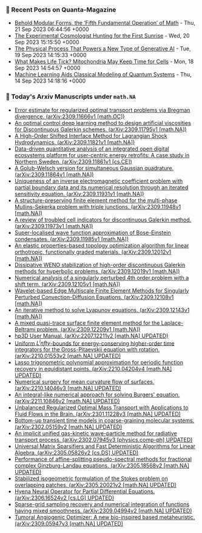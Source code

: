### 📝 Recent Posts on Quanta-Magazine
<!-- quanta starts -->
* <a href="https://www.quantamagazine.org/behold-modular-forms-the-fifth-fundamental-operation-of-math-20230921/">Behold Modular Forms, the ‘Fifth Fundamental Operation’ of Math</a> - Thu, 21 Sep 2023 06:44:56 +0000
* <a href="https://www.quantamagazine.org/the-experimental-cosmologist-hunting-for-the-first-sunrise-20230920/">The Experimental Cosmologist Hunting for the First Sunrise</a> - Wed, 20 Sep 2023 15:15:50 +0000
* <a href="https://www.quantamagazine.org/new-physics-inspired-generative-ai-exceeds-expectations-20230919/">The Physical Process That Powers a New Type of Generative AI</a> - Tue, 19 Sep 2023 14:15:33 +0000
* <a href="https://www.quantamagazine.org/what-makes-life-tick-mitochondria-may-keep-time-for-cells-20230918/">What Makes Life Tick? Mitochondria May Keep Time for Cells</a> - Mon, 18 Sep 2023 14:54:57 +0000
* <a href="https://www.quantamagazine.org/machine-learning-aids-classical-modeling-of-quantum-systems-20230914/">Machine Learning Aids Classical Modeling of Quantum Systems</a> - Thu, 14 Sep 2023 14:18:16 +0000
<!-- quanta ends -->
### 📝 Today's Arxiv Manuscripts under ``math.NA``
<!-- arxiv-math-na starts -->
* <a href="http://arxiv.org/abs/2309.11666">Error estimate for regularized optimal transport problems via Bregman divergence. (arXiv:2309.11666v1 [math.OC])</a>
* <a href="http://arxiv.org/abs/2309.11795">An optimal control deep learning method to design artificial viscosities for Discontinuous Galerkin schemes. (arXiv:2309.11795v1 [math.NA])</a>
* <a href="http://arxiv.org/abs/2309.11821">A High-Order Shifted Interface Method for Lagrangian Shock Hydrodynamics. (arXiv:2309.11821v1 [math.NA])</a>
* <a href="http://arxiv.org/abs/2309.11861">Data-driven quantitative analysis of an integrated open digital ecosystems platform for user-centric energy retrofits: A case study in Northern Sweden. (arXiv:2309.11861v1 [cs.CE])</a>
* <a href="http://arxiv.org/abs/2309.11864">A Golub-Welsch version for simultaneous Gaussian quadrature. (arXiv:2309.11864v1 [math.NA])</a>
* <a href="http://arxiv.org/abs/2309.11931">Uniqueness of an inverse electromagnetic coefficient problem with partial boundary data and its numerical resolution through an iterated sensitivity equation. (arXiv:2309.11931v1 [math.NA])</a>
* <a href="http://arxiv.org/abs/2309.11948">A structure-preserving finite element method for the multi-phase Mullins-Sekerka problem with triple junctions. (arXiv:2309.11948v1 [math.NA])</a>
* <a href="http://arxiv.org/abs/2309.11973">A review of troubled cell indicators for discontinuous Galerkin method. (arXiv:2309.11973v1 [math.NA])</a>
* <a href="http://arxiv.org/abs/2309.11985">Super-localised wave function approximation of Bose-Einstein condensates. (arXiv:2309.11985v1 [math.NA])</a>
* <a href="http://arxiv.org/abs/2309.12012">An elastic properties-based topology optimization algorithm for linear orthotropic, functionally graded materials. (arXiv:2309.12012v1 [math.NA])</a>
* <a href="http://arxiv.org/abs/2309.12019">Dissipative WENO stabilization of high-order discontinuous Galerkin methods for hyperbolic problems. (arXiv:2309.12019v1 [math.NA])</a>
* <a href="http://arxiv.org/abs/2309.12105">Numerical analysis of a singularly perturbed 4th order problem with a shift term. (arXiv:2309.12105v1 [math.NA])</a>
* <a href="http://arxiv.org/abs/2309.12108">Wavelet-based Edge Multiscale Finite Element Methods for Singularly Perturbed Convection-Diffusion Equations. (arXiv:2309.12108v1 [math.NA])</a>
* <a href="http://arxiv.org/abs/2309.12143">An iterative method to solve Lyapunov equations. (arXiv:2309.12143v1 [math.NA])</a>
* <a href="http://arxiv.org/abs/2309.12209">A mixed quasi-trace surface finite element method for the Laplace-Beltrami problem. (arXiv:2309.12209v1 [math.NA])</a>
* <a href="http://arxiv.org/abs/2207.12211">hp3D User Manual. (arXiv:2207.12211v2 [math.NA] UPDATED)</a>
* <a href="http://arxiv.org/abs/2210.01553">Uniform $L^infty$-bounds for energy-conserving higher-order time integrators for the Gross-Pitaevskii equation with rotation. (arXiv:2210.01553v2 [math.NA] UPDATED)</a>
* <a href="http://arxiv.org/abs/2210.04204">Lasso trigonometric polynomial approximation for periodic function recovery in equidistant points. (arXiv:2210.04204v4 [math.NA] UPDATED)</a>
* <a href="http://arxiv.org/abs/2210.14046">Numerical surgery for mean curvature flow of surfaces. (arXiv:2210.14046v3 [math.NA] UPDATED)</a>
* <a href="http://arxiv.org/abs/2211.10846">An integral-like numerical approach for solving Burgers' equation. (arXiv:2211.10846v2 [math.NA] UPDATED)</a>
* <a href="http://arxiv.org/abs/2301.11228">Unbalanced Regularized Optimal Mass Transport with Applications to Fluid Flows in the Brain. (arXiv:2301.11228v3 [math.NA] UPDATED)</a>
* <a href="http://arxiv.org/abs/2302.05159">Bottom-up transient time models in coarse-graining molecular systems. (arXiv:2302.05159v2 [math.NA] UPDATED)</a>
* <a href="http://arxiv.org/abs/2302.07945">An implicit unified gas-kinetic wave-particle method for radiative transport process. (arXiv:2302.07945v3 [physics.comp-ph] UPDATED)</a>
* <a href="http://arxiv.org/abs/2305.05826">Universal Matrix Sparsifiers and Fast Deterministic Algorithms for Linear Algebra. (arXiv:2305.05826v2 [cs.DS] UPDATED)</a>
* <a href="http://arxiv.org/abs/2305.18568">Performance of affine-splitting pseudo-spectral methods for fractional complex Ginzburg-Landau equations. (arXiv:2305.18568v2 [math.NA] UPDATED)</a>
* <a href="http://arxiv.org/abs/2305.20021">Stabilized isogeometric formulation of the Stokes problem on overlapping patches. (arXiv:2305.20021v2 [math.NA] UPDATED)</a>
* <a href="http://arxiv.org/abs/2306.16524">Hyena Neural Operator for Partial Differential Equations. (arXiv:2306.16524v2 [cs.LG] UPDATED)</a>
* <a href="http://arxiv.org/abs/2309.04994">Sparse-grid sampling recovery and numerical integration of functions having mixed smoothness. (arXiv:2309.04994v2 [math.NA] UPDATED)</a>
* <a href="http://arxiv.org/abs/2309.05947">Tumoral Angiogenic Optimizer: A new bio-inspired based metaheuristic. (arXiv:2309.05947v3 [math.NA] UPDATED)</a>
<!-- arxiv-math-na ends -->